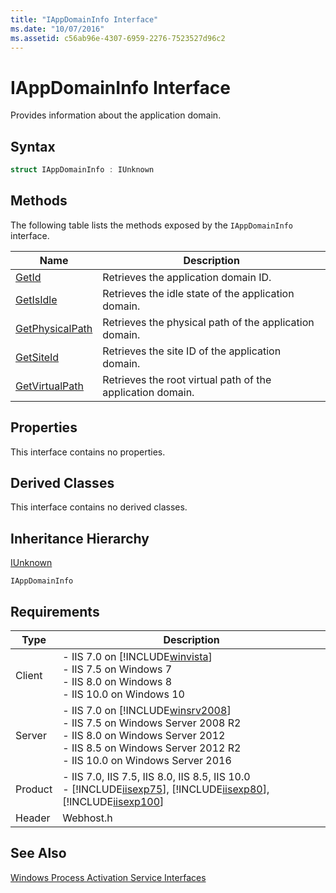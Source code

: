 ```yaml
---
title: "IAppDomainInfo Interface"
ms.date: "10/07/2016"
ms.assetid: c56ab96e-4307-6959-2276-7523527d96c2
---
```

# IAppDomainInfo Interface

Provides information about the application domain.  
  
## Syntax  
  
```cpp  
struct IAppDomainInfo : IUnknown  
```  
  
## Methods  

 The following table lists the methods exposed by the `IAppDomainInfo` interface.  
  
|Name|Description|  
|----------|-----------------|  
|[GetId](../../web-development-reference/native-code-api-reference/iappdomaininfo-getid-method.md)|Retrieves the application domain ID.|  
|[GetIsIdle](../../web-development-reference/native-code-api-reference/iappdomaininfo-getisidle-method.md)|Retrieves the idle state of the application domain.|  
|[GetPhysicalPath](../../web-development-reference/native-code-api-reference/iappdomaininfo-getphysicalpath-method.md)|Retrieves the physical path of the application domain.|  
|[GetSiteId](../../web-development-reference/native-code-api-reference/iappdomaininfo-getsiteid-method.md)|Retrieves the site ID of the application domain.|  
|[GetVirtualPath](../../web-development-reference/native-code-api-reference/iappdomaininfo-getvirtualpath-method.md)|Retrieves the root virtual path of the application domain.|  
  
## Properties  

 This interface contains no properties.  
  
## Derived Classes  

 This interface contains no derived classes.  
  
## Inheritance Hierarchy  

 [IUnknown](https://go.microsoft.com/fwlink/?LinkId=55951)  
  
 `IAppDomainInfo`  
  
## Requirements  
  
|Type|Description|  
|----------|-----------------|  
|Client|-   IIS 7.0 on [!INCLUDE[winvista](../../wmi-provider/includes/winvista-md.md)]<br />-   IIS 7.5 on Windows 7<br />-   IIS 8.0 on Windows 8<br />-   IIS 10.0 on Windows 10|  
|Server|-   IIS 7.0 on [!INCLUDE[winsrv2008](../../wmi-provider/includes/winsrv2008-md.md)]<br />-   IIS 7.5 on Windows Server 2008 R2<br />-   IIS 8.0 on Windows Server 2012<br />-   IIS 8.5 on Windows Server 2012 R2<br />-   IIS 10.0 on Windows Server 2016|  
|Product|-   IIS 7.0, IIS 7.5, IIS 8.0, IIS 8.5, IIS 10.0<br />-   [!INCLUDE[iisexp75](../../web-development-reference/native-code-api-reference/includes/iisexp75-md.md)], [!INCLUDE[iisexp80](../../web-development-reference/native-code-api-reference/includes/iisexp80-md.md)], [!INCLUDE[iisexp100](../../web-development-reference/native-code-api-reference/includes/iisexp100-md.md)]|  
|Header|Webhost.h|  
  
## See Also  

 [Windows Process Activation Service Interfaces](../../web-development-reference/native-code-api-reference/windows-process-activation-service-interfaces.md)

